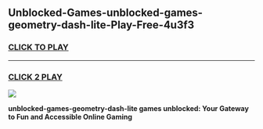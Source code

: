 
## Unblocked-Games-unblocked-games-geometry-dash-lite-Play-Free-4u3f3
<h3>
<a href="https://premium76.site?title=unblocked-games-geometry-dash-lite&ref=20M">CLICK TO PLAY</a></h3>
<hr>

<h3>
<a href="https://premium76.site?title=unblocked-games-geometry-dash-lite&ref=20M">CLICK 2 PLAY</a>
  
</h3>

<a href="https://premium76.site?title=unblocked-games-geometry-dash-lite&ref=19M"><img src="https://clearcache.store/games.png"></a>


**unblocked-games-geometry-dash-lite games unblocked: Your Gateway to Fun and Accessible Online Gaming**
